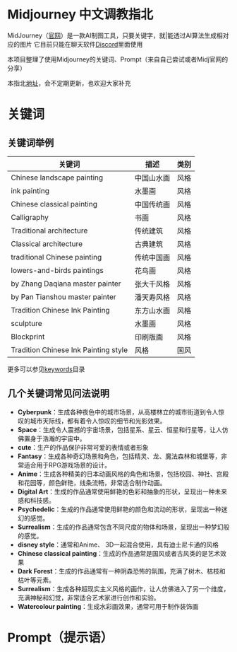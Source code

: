 # Midjourney 中文调教指北
MidJourney（[官网](https://www.midjourney.com/)）是一款AI制图工具，只要关键字，就|能透过AI算法生成相对应的图片
它目前只能在聊天软件[Discord](https://discord.com/)里面使用

本项目整理了使用Midjourney的关键词、Prompt（来自自己尝试或者Midj官网的分享）

本指北[地址](https://github.com/midjgpt/awesome-midjourney-zh)，会不定期更新，也欢迎大家补充

# 关键词

## 关键词举例
| 关键词 |  描述 | 类别 |
| --- |--- |  ----------------------------------------------------------------------------------- | 
| Chinese landscape painting|中国山水画 | 风格 |  
| ink painting|水墨画 | 风格 |  
| Chinese classical painting|中国传统画 | 风格 |  
| Calligraphy|书画 | 风格 |  
| Traditional architecture|传统建筑 | 风格 |   
| Classical architecture|古典建筑 | 风格 |   
| traditional Chinese painting|传统中国画 | 风格 |   
| lowers-and-birds paintings|花鸟画  | 风格 |  
|  by Zhang Daqiana master painter|张大千风格 | 风格 |  
| by Pan Tianshou master painter|潘天寿风格 | 风格 |   
| Tradition Chinese Ink Painting|东方山水画 | 风格 |  
|  sculpture|水墨画  | 风格 |  
| Blockprint |印刷版画| 风格 |   
| Tradition Chinese Ink Painting style | 风格 |  国风 |

更多可以参见[keywords](./keywords/midjourney_keywords.md)目录

## 几个关键词常见问法说明
- **Cyberpunk**：生成各种夜色中的城市场景，从高楼林立的城市街道到令人惊叹的城市天际线，都有着令人惊叹的细节和光影效果。
- **Space**：生成令人震撼的宇宙场景，包括星系、星云、恒星和行星等，让人仿佛置身于浩瀚的宇宙中。
- **cute**：生产的作品保护非常可爱的表情或者形象
- **Fantasy**：生成各种奇幻场景和角色，包括精灵、龙、魔法森林和城堡等，非常适合用于RPG游戏场景的设计。
- **Anime**：生成各种精美的日本动画风格的角色和场景，包括校园、神社、宫殿和花园等，颜色鲜艳，线条流畅，非常适合制作动画。
- **Digital Art**：生成的作品通常使用鲜艳的色彩和抽象的形状，呈现出一种未来感和科技感。
- **Psychedelic**：生成的作品通常使用鲜艳的颜色和流动的形状，呈现出一种迷幻的感觉。
- **Surrealism**：生成的作品通常包含不同尺度的物体和场景，呈现出一种梦幻般的感觉。
- **disney style**：通常和Anime、 3D一起混合使用，具有迪士尼卡通的风格
- **Chinese classical painting**：生成的作品通常是国风或者古风类的是艺术效果
- **Dark Forest**：生成的作品通常有一种阴森恐怖的氛围，充满了树木、枯枝和枯叶等元素。
- **Surrealism**：生成各种超现实主义风格的画作，让人仿佛进入了另一个维度，充满神秘和幻觉，非常适合艺术家进行创作和实验。
- **Watercolour painting**：生成水彩画效果，通常可用于制作装饰画

# Prompt（提示语）



